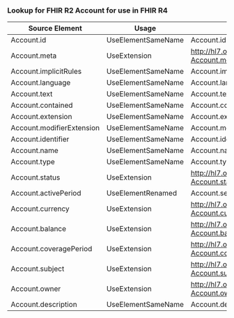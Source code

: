 ### Lookup for FHIR R2 Account for use in FHIR R4

| Source Element | Usage | Target |
| -------------- | ----- | ------ |
| Account.id | UseElementSameName | Account.id |
| Account.meta | UseExtension | http://hl7.org/fhir/1.0/StructureDefinition/extension-Account.meta |
| Account.implicitRules | UseElementSameName | Account.implicitRules |
| Account.language | UseElementSameName | Account.language |
| Account.text | UseElementSameName | Account.text |
| Account.contained | UseElementSameName | Account.contained |
| Account.extension | UseElementSameName | Account.extension |
| Account.modifierExtension | UseElementSameName | Account.modifierExtension |
| Account.identifier | UseElementSameName | Account.identifier |
| Account.name | UseElementSameName | Account.name |
| Account.type | UseElementSameName | Account.type |
| Account.status | UseExtension | http://hl7.org/fhir/1.0/StructureDefinition/extension-Account.status |
| Account.activePeriod | UseElementRenamed | Account.servicePeriod |
| Account.currency | UseExtension | http://hl7.org/fhir/1.0/StructureDefinition/extension-Account.currency |
| Account.balance | UseExtension | http://hl7.org/fhir/1.0/StructureDefinition/extension-Account.balance |
| Account.coveragePeriod | UseExtension | http://hl7.org/fhir/1.0/StructureDefinition/extension-Account.coveragePeriod |
| Account.subject | UseExtension | http://hl7.org/fhir/1.0/StructureDefinition/extension-Account.subject |
| Account.owner | UseExtension | http://hl7.org/fhir/1.0/StructureDefinition/extension-Account.owner |
| Account.description | UseElementSameName | Account.description |
